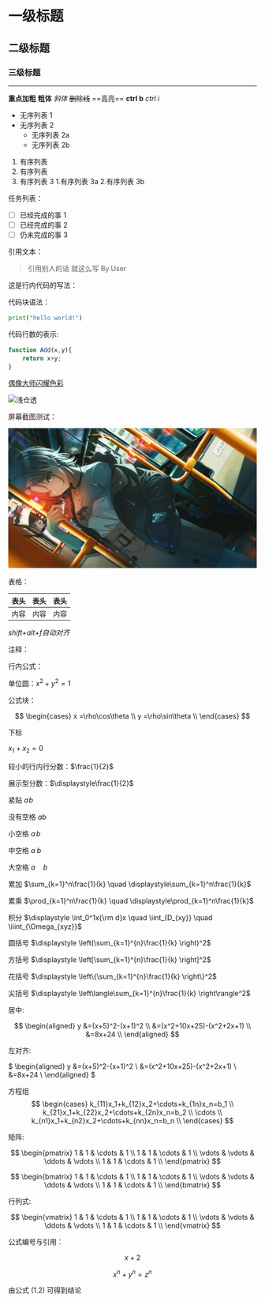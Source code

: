 # 一级标题
## 二级标题
### 三级标题

---
**重点加粗**
__粗体__
*斜体*
~~删除线~~
==高亮==
**ctrl b**
*ctrl i*

- 无序列表 1
- 无序列表 2
  - 无序列表 2a
  - 无序列表 2b

1. 有序列表
2. 有序列表
1. 有序列表 3
  1.有序列表 3a
  2.有序列表 3b

任务列表：


- [ ] 已经完成的事 1
- [ ] 已经完成的事 2
- [ ] 仍未完成的事 3
   
引用文本：

>引用别人的话
>就这么写
>By.User

 这是行内代码的写法：


代码块语法：
``` python
print("hello world!")
```

代码行数的表示:

``` javascript {.line-numbers}
function Add(x,y){
    return x+y;
}
```


[偶像大师闪耀色彩](https://shinycolors.enza.fun/tutorial)

![浅仓透](https://moegirl.icu/media/thumb/SC_P_Asakura_Toru_SSR01%2B.jpg/426px-SC_P_Asakura_Toru_SSR01%2B.jpg)


屏幕截图测试：


![](images/2023-11-23-19-59-38.png)


表格：


| 表头 | 表头 | 表头 |
| ---- | ---- | ---- |
| 内容 | 内容 | 内容 |

*shift+alt+f自动对齐*


注释：

<!-- 看不见
看不见
看不见 -->


行内公式：


单位圆：$x^2+y^2 = 1$


公式块：


$$
\begin{cases}
x =\rho\cos\theta \\
y =\rho\sin\theta \\
\end{cases}
$$

下标


$x_1+x_2 = 0$


较小的行内行分数：$\frac{1}{2}$


展示型分数：$\displaystyle\frac{1}{2}$


紧贴 $a\!b$

没有空格 $ab$

小空格 $a\,b$

中空格 $a\;b$

大空格 $a\quad b$


累加 $\sum_{k=1}^n\frac{1}{k}  \quad  \displaystyle\sum_{k=1}^n\frac{1}{k}$

累乘 $\prod_{k=1}^n\frac{1}{k}  \quad  \displaystyle\prod_{k=1}^n\frac{1}{k}$

积分 $\displaystyle \int_0^1x{\rm d}x  \quad  \iint_{D_{xy}}  \quad  \iiint_{\Omega_{xyz}}$


圆括号 $\displaystyle \left(\sum_{k=1}^{n}\frac{1}{k} \right)^2$

方括号 $\displaystyle \left[\sum_{k=1}^{n}\frac{1}{k} \right]^2$

花括号 $\displaystyle \left\{\sum_{k=1}^{n}\frac{1}{k} \right\}^2$

尖括号 $\displaystyle \left\langle\sum_{k=1}^{n}\frac{1}{k} \right\rangle^2$


居中:

$$
\begin{aligned}
y &=(x+5)^2-(x+1)^2 \\
&=(x^2+10x+25)-(x^2+2x+1) \\
&=8x+24 \\
\end{aligned}
$$

左对齐:

$
\begin{aligned}
y &=(x+5)^2-(x+1)^2 \\
&=(x^2+10x+25)-(x^2+2x+1) \\
&=8x+24 \\
\end{aligned}
$


方程组
$$
\begin{cases}
k_{11}x_1+k_{12}x_2+\cdots+k_{1n}x_n=b_1 \\
k_{21}x_1+k_{22}x_2+\cdots+k_{2n}x_n=b_2 \\
\cdots \\
k_{n1}x_1+k_{n2}x_2+\cdots+k_{nn}x_n=b_n \\
\end{cases}
$$


矩阵:

$$
\begin{pmatrix}
1 & 1 & \cdots & 1 \\
1 & 1 & \cdots & 1 \\
\vdots & \vdots & \ddots & \vdots \\
1 & 1 & \cdots & 1 \\
\end{pmatrix}
$$

$$
\begin{bmatrix}
1 & 1 & \cdots & 1 \\
1 & 1 & \cdots & 1 \\
\vdots & \vdots & \ddots & \vdots \\
1 & 1 & \cdots & 1 \\
\end{bmatrix}
$$ 

行列式: 

$$
\begin{vmatrix}
1 & 1 & \cdots & 1 \\
1 & 1 & \cdots & 1 \\
\vdots & \vdots & \ddots & \vdots \\
1 & 1 & \cdots & 1 \\
\end{vmatrix}
$$


公式编号与引用：


$$
x+2 \tag{1.2}
$$

$$
\begin{equation}
x^n+y^n=z^n
\end{equation}
$$

由公式 $(1.2)$ 可得到结论